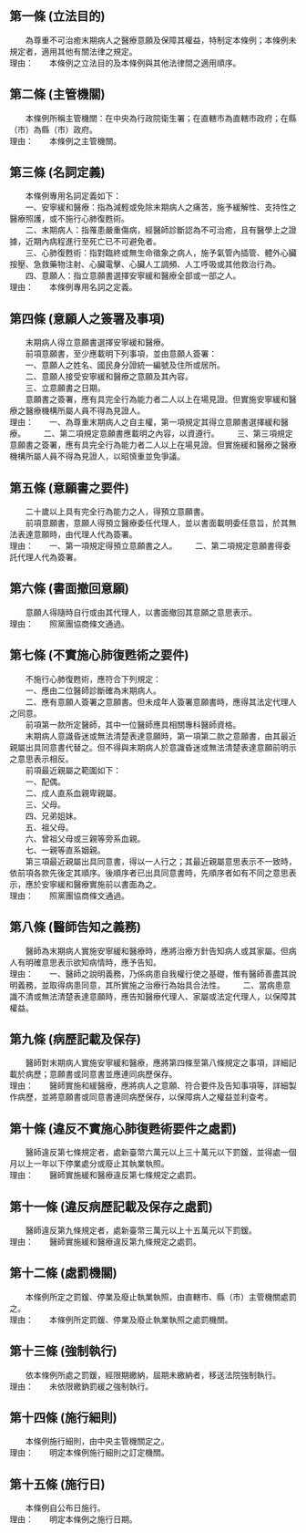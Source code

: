 第一條 (立法目的)
-----------------
　　為尊重不可治癒末期病人之醫療意願及保障其權益，特制定本條例；本條例未規定者，適用其他有關法律之規定。  
理由：　　本條例之立法目的及本條例與其他法律間之適用順序。

第二條 (主管機關)
-----------------
　　本條例所稱主管機關：在中央為行政院衛生署；在直轄市為直轄市政府；在縣（市）為縣（市）政府。  
理由：　　本條例之主管機關。

第三條 (名詞定義)
-----------------
　　本條例專用名詞定義如下：  
　　一、安寧緩和醫療：指為減輕或免除末期病人之痛苦，施予緩解性、支持性之醫療照護，或不施行心肺復甦術。  
　　二、末期病人：指罹患嚴重傷病，經醫師診斷認為不可治癒，且有醫學上之證據，近期內病程進行至死亡已不可避免者。  
　　三、心肺復甦術：指對臨終或無生命徵象之病人，施予氣管內插管、體外心臟按壓、急救藥物注射、心臟電擊、心臟人工調頻、人工呼吸或其他救治行為。  
　　四、意願人：指立意願書選擇安寧緩和醫療全部或一部之人。  
理由：　　本條例專用名詞之定義。

第四條 (意願人之簽署及事項)
---------------------------
　　末期病人得立意願書選擇安寧緩和醫療。  
　　前項意願書，至少應載明下列事項，並由意願人簽署：  
　　一、意願人之姓名、國民身分證統一編號及住所或居所。  
　　二、意願人接受安寧緩和醫療之意願及其內容。  
　　三、立意願書之日期。  
　　意願書之簽署，應有具完全行為能力者二人以上在場見證。但實施安寧緩和醫療之醫療機構所屬人員不得為見證人。  
理由：　　一、為尊重末期病人之自主權，第一項規定其得立意願書選擇緩和醫療。
　　二、第二項規定意願書應載明之內容，以資遵行。
　　三、第三項規定意願書之簽署，應有具完全行為能力者二人以上在場見證。但實施緩和醫療之醫療機構所屬人員不得為見證人，以昭慎重並免爭議。

第五條 (意願書之要件)
---------------------
　　二十歲以上具有完全行為能力之人，得預立意願書。  
　　前項意願書，意願人得預立醫療委任代理人，並以書面載明委任意旨，於其無法表達意願時，由代理人代為簽署。  
理由：　　一、第一項規定得預立意願書之人。
　　二、第二項規定意願書得委託代理人代為簽署。

第六條 (書面撤回意願)
---------------------
　　意願人得隨時自行或由其代理人，以書面撤回其意願之意思表示。  
理由：　　照黨團協商條文通過。

第七條 (不實施心肺復甦術之要件)
-------------------------------
　　不施行心肺復甦術，應符合下列規定：  
　　一、應由二位醫師診斷確為末期病人。  
　　二、應有意願人簽署之意願書。但未成年人簽署意願書時，應得其法定代理人之同意。  
　　前項第一款所定醫師，其中一位醫師應具相關專科醫師資格。  
　　末期病人意識昏迷或無法清楚表達意願時，第一項第二款之意願書，由其最近親屬出具同意書代替之。但不得與末期病人於意識昏迷或無法清楚表達意願前明示之意思表示相反。  
　　前項最近親屬之範圍如下：  
　　一、配偶。  
　　二、成人直系血親卑親屬。  
　　三、父母。  
　　四、兄弟姐妹。  
　　五、祖父母。  
　　六、曾祖父母或三親等旁系血親。  
　　七、一親等直系姻親。  
　　第三項最近親屬出具同意書，得以一人行之；其最近親屬意思表示不一致時，依前項各款先後定其順序。後順序者已出具同意書時，先順序者如有不同之意思表示，應於安寧緩和醫療實施前以書面為之。  
理由：　　照黨團協商條文通過。

第八條 (醫師告知之義務)
-----------------------
　　醫師為末期病人實施安寧緩和醫療時，應將治療方針告知病人或其家屬。但病人有明確意思表示欲知病情時，應予告知。  
理由：　　一、醫師之說明義務，乃係病患自我權行使之基礎，惟有醫師善盡其說明義務，並取得病患同意，其所實施之治療行為始具合法性。
　　二、當病患意識不清或無法清楚表達意願時，應告知醫療代理人、家屬或法定代理人，以保障其權益。

第九條 (病歷記載及保存)
-----------------------
　　醫師對末期病人實施安寧緩和醫療，應將第四條至第八條規定之事項，詳細記載於病歷；意願書或同意書並應連同病歷保存。  
理由：　　醫師實施和緩醫療，應將病人之意願、符合要件及告知事項等，詳細製作病歷，並將意願書或同意書連同病歷保存，以保障病人之權益並利查考。

第十條 (違反不實施心肺復甦術要件之處罰)
---------------------------------------
　　醫師違反第七條規定者，處新臺幣六萬元以上三十萬元以下罰鍰，並得處一個月以上一年以下停業處分或廢止其執業執照。  
理由：　　醫師實施緩和醫療違反第七條規定之處罰。

第十一條 (違反病歷記載及保存之處罰)
-----------------------------------
　　醫師違反第九條規定者，處新臺幣三萬元以上十五萬元以下罰鍰。  
理由：　　醫師實施緩和醫療違反第九條規定之處罰。

第十二條 (處罰機關)
-------------------
　　本條例所定之罰鍰、停業及廢止執業執照，由直轄市、縣（市）主管機關處罰之。  
理由：　　本條例所定罰鍰、停業及廢止執業執照之處罰機關。

第十三條 (強制執行)
-------------------
　　依本條例所處之罰鍰，經限期繳納，屆期未繳納者，移送法院強制執行。  
理由：　　未依限繳鈉罰緩之強制執行。

第十四條 (施行細則)
-------------------
　　本條例施行細則，由中央主管機關定之。  
理由：　　明定本條例施行細則之訂定機關。

第十五條 (施行日)
-----------------
　　本條例自公布日施行。  
理由：　　明定本條例之施行日期。